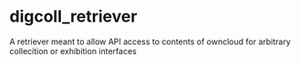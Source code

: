 # digcoll_retriever
A retriever meant to allow API access to contents of owncloud for arbitrary collecition or exhibition interfaces
